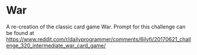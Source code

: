 # War
A re-creation of the classic card game War. Prompt for this challenge can be found at https://www.reddit.com/r/dailyprogrammer/comments/6ilyfi/20170621_challenge_320_intermediate_war_card_game/